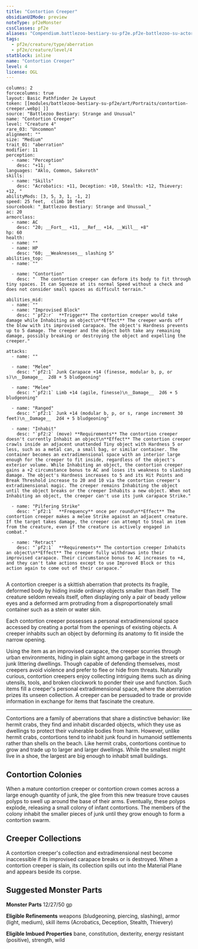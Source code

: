 ```yaml
---
title: "Contortion Creeper"
obsidianUIMode: preview
noteType: pf2eMonster
cssClasses: pf2e
aliases: "Compendium.battlezoo-bestiary-su-pf2e.pf2e-battlezoo-su-actors.Actor.V8XwaVPHbGrgdWLj" 
tags:
  - pf2e/creature/type/aberration
  - pf2e/creature/level/4
statblock: inline
name: "Contortion Creeper"
level: 4
license: OGL
---
```


```statblock
columns: 2
forcecolumns: true
layout: Basic Pathfinder 2e Layout
token: [[modules/battlezoo-bestiary-su-pf2e/art/Portraits/contortion-creeper.webp| ]]
source: "Battlezoo Bestiary: Strange and Unusual"
name: "Contortion Creeper"
level: "Creature 4"
rare_03: "Uncommon"
alignment: ""
size: "Medium"
trait_01: "aberration"
modifier: 11
perception:
  - name: "Perception"
    desc: "+11; "
languages: "Aklo, Common, Sakvroth"
skills:
  - name: "Skills"
    desc: "Acrobatics: +11, Deception: +10, Stealth: +12, Thievery: +12, "
abilityMods: [3, 5, 3, 1, -1, 2]
speed: 25 feet,  climb 10 feet
sourcebook: "_Battlezoo Bestiary: Strange and Unusual_"
ac: 20
armorclass:
  - name: AC
    desc: "20; __Fort__ +11, __Ref__ +14, __Will__ +8"
hp: 60
health:
  - name: ""
  - name: HP
    desc: "60; __Weaknesses__ slashing 5"
abilities_top:
  - name: ""

  - name: "Contortion"
    desc: "  The contortion creeper can deform its body to fit through tiny spaces. It can Squeeze at its normal Speed without a check and does not consider small spaces as difficult terrain."

abilities_mid:
  - name: ""
  - name: "Improvised Block"
    desc: "`pf2:r`  **Trigger** The contortion creeper would take damage while Inhabiting an object\n**Effect** The creeper wards off the blow with its improvised carapace. The object's Hardness prevents up to 5 damage. The creeper and the object both take any remaining damage, possibly breaking or destroying the object and expelling the creeper."

attacks:
  - name: ""

  - name: "Melee"
    desc: "`pf2:1` Junk Carapace +14 (finesse, modular b, p, or s)\n__Damage__  2d8 + 5 bludgeoning"

  - name: "Melee"
    desc: "`pf2:1` Limb +14 (agile, finesse)\n__Damage__  2d6 + 5 bludgeoning"

  - name: "Ranged"
    desc: "`pf2:1` Junk +14 (modular b, p, or s, range increment 30 feet)\n__Damage__  2d4 + 5 bludgeoning"

  - name: "Inhabit"
    desc: "`pf2:2` (move) **Requirements** The contortion creeper doesn't currently Inhabit an object\n**Effect** The contortion creeper crawls inside an adjacent unattended Tiny object with Hardness 5 or less, such as a metal can, a small bag, or similar container. The container becomes an extradimensional space with an interior large enough for the creeper to fit inside, regardless of the object's exterior volume. While Inhabiting an object, the contortion creeper gains a +2 circumstance bonus to AC and loses its weakness to slashing damage. The object's Hardness increases to 5 and its Hit Points and Break Threshold increase to 20 and 10 via the contortion creeper's extradimensional magic. The creeper remains Inhabiting the object until the object breaks or the creeper Inhabits a new object. When not Inhabiting an object, the creeper can't use its junk carapace Strike."

  - name: "Pilfering Strike"
    desc: "`pf2:1`  **Frequency** once per round\n**Effect** The contortion creeper makes a melee Strike against an adjacent creature. If the target takes damage, the creeper can attempt to Steal an item from the creature, even if the creature is actively engaged in combat."

  - name: "Retract"
    desc: "`pf2:1`  **Requirements** The contortion creeper Inhabits an object\n**Effect** The creeper fully withdraws into their improvised carapace. Their circumstance bonus to AC increases to +4, and they can't take actions except to use Improved Block or this action again to come out of their carapace."
 
```



A contortion creeper is a skittish aberration that protects its fragile, deformed body by hiding inside ordinary objects smaller than itself. The creature seldom reveals itself, often displaying only a pair of beady yellow eyes and a deformed arm protruding from a disproportionately small container such as a stein or water skin.

Each contortion creeper possesses a personal extradimensional space accessed by creating a portal from the openings of existing objects. A creeper inhabits such an object by deforming its anatomy to fit inside the narrow opening.

Using the item as an improvised carapace, the creeper scurries through urban environments, hiding in plain sight among garbage in the streets or junk littering dwellings. Though capable of defending themselves, most creepers avoid violence and prefer to flee or hide from threats. Naturally curious, contortion creepers enjoy collecting intriguing items such as dining utensils, tools, and broken clockwork to ponder their use and function. Such items fill a creeper's personal extradimensional space, where the aberration prizes its unseen collection. A creeper can be persuaded to trade or provide information in exchange for items that fascinate the creature.

* * *

Contortions are a family of aberrations that share a distinctive behavior: like hermit crabs, they find and inhabit discarded objects, which they use as dwellings to protect their vulnerable bodies from harm. However, unlike hermit crabs, contortions tend to inhabit junk found in humanoid settlements rather than shells on the beach. Like hermit crabs, contortions continue to grow and trade up to larger and larger dwellings. While the smallest might live in a shoe, the largest are big enough to inhabit small buildings.

## Contortion Colonies

When a mature contortion creeper or contortion crown comes across a large enough quantity of junk, the glee from this new treasure trove causes polyps to swell up around the base of their arms. Eventually, these polyps explode, releasing a small colony of infant contortions. The members of the colony inhabit the smaller pieces of junk until they grow enough to form a contortion swarm.

## Creeper Collections

A contortion creeper's collection and extradimensional nest become inaccessible if its improvised carapace breaks or is destroyed. When a contortion creeper is slain, its collection spills out into the Material Plane and appears beside its corpse.

## Suggested Monster Parts

**Monster Parts** 12/27/50 gp

**Eligible Refinements** weapons (bludgeoning, piercing, slashing), armor (light, medium), skill items (Acrobatics, Deception, Stealth, Thievery)

**Eligible Imbued Properties** bane, constitution, dexterity, energy resistant (positive), strength, wild
